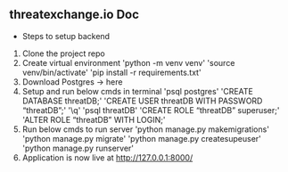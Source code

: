 

## threatexchange.io Doc

- Steps to setup backend
1. Clone the project repo
2. Create virtual environment
        'python -m venv venv'
        'source venv/bin/activate'
        'pip install -r requirements.txt'
3. Download Postgres -> here
4. Setup and run below cmds in terminal
        'psql postgres'
        'CREATE DATABASE threatDB;'
        'CREATE USER threatDB WITH PASSWORD “threatDB”;'
        '\q'
        'psql threatDB'
        'CREATE ROLE “threatDB” superuser;'
        'ALTER ROLE “threatDB” WITH LOGIN;'
5. Run below cmds to run server
        'python manage.py makemigrations'
        'python manage.py migrate'
        'python	manage.py createsupeuser'
        'python manage.py runserver'
6. Application is now live at http://127.0.0.1:8000/
